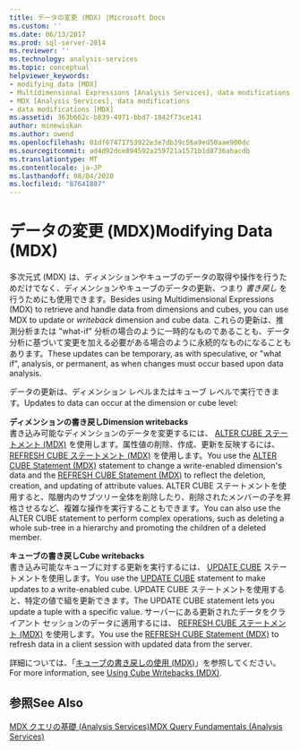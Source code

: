 ```yaml
---
title: データの変更 (MDX) |Microsoft Docs
ms.custom: ''
ms.date: 06/13/2017
ms.prod: sql-server-2014
ms.reviewer: ''
ms.technology: analysis-services
ms.topic: conceptual
helpviewer_keywords:
- modifying data [MDX]
- Multidimensional Expressions [Analysis Services], data modifications
- MDX [Analysis Services], data modifications
- data modifications [MDX]
ms.assetid: 363b662c-b839-4971-bbd7-1842f73ce141
author: minewiskan
ms.author: owend
ms.openlocfilehash: 01df67471753922e3e7db39c56a9ed50aae900dc
ms.sourcegitcommit: ad4d92dce894592a259721a1571b1d8736abacdb
ms.translationtype: MT
ms.contentlocale: ja-JP
ms.lasthandoff: 08/04/2020
ms.locfileid: "87641887"
---
```

# <a name="modifying-data-mdx"></a><span data-ttu-id="1f30f-102">データの変更 (MDX)</span><span class="sxs-lookup"><span data-stu-id="1f30f-102">Modifying Data (MDX)</span></span>
  <span data-ttu-id="1f30f-103">多次元式 (MDX) は、ディメンションやキューブのデータの取得や操作を行うためだけでなく、ディメンションやキューブのデータの更新、つまり *書き戻し* を行うためにも使用できます。</span><span class="sxs-lookup"><span data-stu-id="1f30f-103">Besides using Multidimensional Expressions (MDX) to retrieve and handle data from dimensions and cubes, you can use MDX to update or *writeback* dimension and cube data.</span></span> <span data-ttu-id="1f30f-104">これらの更新は、推測分析または "what-if" 分析の場合のように一時的なものであることも、データ分析に基づいて変更を加える必要がある場合のように永続的なものになることもあります。</span><span class="sxs-lookup"><span data-stu-id="1f30f-104">These updates can be temporary, as with speculative, or "what if", analysis, or permanent, as when changes must occur based upon data analysis.</span></span>  
  
 <span data-ttu-id="1f30f-105">データの更新は、ディメンション レベルまたはキューブ レベルで実行できます。</span><span class="sxs-lookup"><span data-stu-id="1f30f-105">Updates to data can occur at the dimension or cube level:</span></span>  
  
 <span data-ttu-id="1f30f-106">**ディメンションの書き戻し**</span><span class="sxs-lookup"><span data-stu-id="1f30f-106">**Dimension writebacks**</span></span>  
 <span data-ttu-id="1f30f-107">書き込み可能なディメンションのデータを変更するには、 [ALTER CUBE ステートメント (MDX)](/sql/mdx/mdx-data-definition-alter-cube) を使用します。属性値の削除、作成、更新を反映するには、 [REFRESH CUBE ステートメント (MDX)](/sql/mdx/mdx-data-definition-refresh-cube) を使用します。</span><span class="sxs-lookup"><span data-stu-id="1f30f-107">You use the [ALTER CUBE Statement (MDX)](/sql/mdx/mdx-data-definition-alter-cube) statement to change a write-enabled dimension's data and the [REFRESH CUBE Statement (MDX)](/sql/mdx/mdx-data-definition-refresh-cube) to reflect the deletion, creation, and updating of attribute values.</span></span> <span data-ttu-id="1f30f-108">ALTER CUBE ステートメントを使用すると、階層内のサブツリー全体を削除したり、削除されたメンバーの子を昇格させるなど、複雑な操作を実行することもできます。</span><span class="sxs-lookup"><span data-stu-id="1f30f-108">You can also use the ALTER CUBE statement to perform complex operations, such as deleting a whole sub-tree in a hierarchy and promoting the children of a deleted member.</span></span>  
  
 <span data-ttu-id="1f30f-109">**キューブの書き戻し**</span><span class="sxs-lookup"><span data-stu-id="1f30f-109">**Cube writebacks**</span></span>  
 <span data-ttu-id="1f30f-110">書き込み可能なキューブに対する更新を実行するには、 [UPDATE CUBE](/sql/mdx/mdx-data-manipulation-update-cube) ステートメントを使用します。</span><span class="sxs-lookup"><span data-stu-id="1f30f-110">You use the [UPDATE CUBE](/sql/mdx/mdx-data-manipulation-update-cube) statement to make updates to a write-enabled cube.</span></span> <span data-ttu-id="1f30f-111">UPDATE CUBE ステートメントを使用すると、特定の値で組を更新できます。</span><span class="sxs-lookup"><span data-stu-id="1f30f-111">The UPDATE CUBE statement lets you update a tuple with a specific value.</span></span> <span data-ttu-id="1f30f-112">サーバーにある更新されたデータをクライアント セッションのデータに適用するには、 [REFRESH CUBE ステートメント (MDX)](/sql/mdx/mdx-data-definition-refresh-cube) を使用します。</span><span class="sxs-lookup"><span data-stu-id="1f30f-112">You use the [REFRESH CUBE Statement (MDX)](/sql/mdx/mdx-data-definition-refresh-cube) to refresh data in a client session with updated data from the server.</span></span>  
  
 <span data-ttu-id="1f30f-113">詳細については、「[キューブの書き戻しの使用 (MDX)](mdx-data-modification-using-cube-writebacks.md)」を参照してください。</span><span class="sxs-lookup"><span data-stu-id="1f30f-113">For more information, see [Using Cube Writebacks &#40;MDX&#41;](mdx-data-modification-using-cube-writebacks.md).</span></span>  
  
## <a name="see-also"></a><span data-ttu-id="1f30f-114">参照</span><span class="sxs-lookup"><span data-stu-id="1f30f-114">See Also</span></span>  
 [<span data-ttu-id="1f30f-115">MDX クエリの基礎 &#40;Analysis Services&#41;</span><span class="sxs-lookup"><span data-stu-id="1f30f-115">MDX Query Fundamentals &#40;Analysis Services&#41;</span></span>](mdx-query-fundamentals-analysis-services.md)  
  
  

